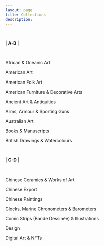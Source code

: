 ```yaml
---
layout: page
title: Collections
description:
---
```


<!-- Google tag (gtag.js) -->
<script async src="https://www.googletagmanager.com/gtag/js?id=G-XRKG786EVH"></script>
<script>
  window.dataLayer = window.dataLayer || [];
  function gtag(){dataLayer.push(arguments);}
  gtag('js', new Date());

  gtag('config', 'G-XRKG786EVH');
</script>
<br>

| **A-B** |

<br>

African & Oceanic Art

American Art

American Folk Art

American Furniture & Decorative Arts

Ancient Art & Antiquities

Arms, Armour & Sporting Guns

Australian Art

Books & Manuscripts

British Drawings & Watercolours

<br>

| **C-D** |

<br>


Chinese Ceramics & Works of Art

Chinese Export

Chinese Paintings

Clocks, Marine Chronometers & Barometers

Comic Strips (Bande Dessinée) & Illustrations

Design

Digital Art & NFTs
